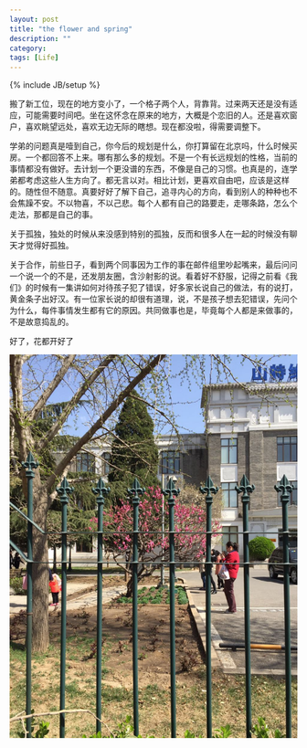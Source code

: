 ```yaml
---
layout: post
title: "the flower and spring"
description: ""
category: 
tags: [Life]
---
```

{% include JB/setup %}

搬了新工位，现在的地方变小了，一个格子两个人，背靠背。过来两天还是没有适应，可能需要时间吧。坐在这怀念在原来的地方，大概是个恋旧的人。还是喜欢窗户，喜欢眺望远处，喜欢无边无际的瞎想。现在都没啦，得需要调整下。

学弟的问题真是噎到自己，你今后的规划是什么，你打算留在北京吗，什么时候买房。一个都回答不上来。哪有那么多的规划。不是一个有长远规划的性格，当前的事情都没有做好。去计划一个更没谱的东西，不像是自己的习惯。也真是的，连学弟都考虑这些人生方向了。都无言以对。相比计划，更喜欢自由吧，应该是这样的。随性但不随意。真要好好了解下自己，追寻内心的方向，看到别人的种种也不会焦躁不安。不以物喜，不以己悲。每个人都有自己的路要走，走哪条路，怎么个走法，那都是自己的事。

关于孤独，独处的时候从来没感到特别的孤独，反而和很多人在一起的时候没有聊天才觉得好孤独。

关于合作，前些日子，看到两个同事因为工作的事在邮件组里吵起嘴来，最后问问一个说一个的不是，还发朋友圈，含沙射影的说。看着好不舒服，记得之前看《我们》的时候有一集讲如何对待孩子犯了错误，好多家长说自己的做法，有的说打，黄金条子出好汉。有一位家长说的却很有道理，说，不是孩子想去犯错误，先问个为什么，每件事情发生都有它的原因。共同做事也是，毕竟每个人都是来做事的，不是故意捣乱的。

好了，花都开好了

![flower in the yard](/assets/img/flower-in-the-yard.jpg)
